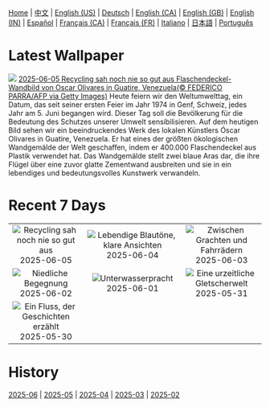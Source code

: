 [Home](../README.md) | [中文](zh-CN.md) | [English (US)](en-US.md) | [Deutsch](de-DE.md) | [English (CA)](en-CA.md) | [English (GB)](en-GB.md) | [English (IN)](en-IN.md) | [Español](es-ES.md) | [Français (CA)](fr-CA.md) | [Français (FR)](fr-FR.md) | [Italiano](it-IT.md) | [日本語](ja-JP.md) | [Português](pt-BR.md)

# Latest Wallpaper
![](https://www.bing.com/th?id=OHR.OlivaresMural_DE-DE8057580667_UHD.jpg)
[2025-06-05 Recycling sah noch nie so gut aus Flaschendeckel-Wandbild von Oscar Olivares in Guatire, Venezuela(© FEDERICO PARRA/AFP via Getty Images)](https://www.bing.com/th?id=OHR.OlivaresMural_DE-DE8057580667_UHD.jpg)
Heute feiern wir den Weltumwelttag, ein Datum, das seit seiner ersten Feier im Jahr 1974 in Genf, Schweiz, jedes Jahr am 5. Juni begangen wird. Dieser Tag soll die Bevölkerung für die Bedeutung des Schutzes unserer Umwelt sensibilisieren. Auf dem heutigen Bild sehen wir ein beeindruckendes Werk des lokalen Künstlers Óscar Olivares in Guatire, Venezuela. Er hat eines der größten ökologischen Wandgemälde der Welt geschaffen, indem er 400.000 Flaschendeckel aus Plastik verwendet hat. Das Wandgemälde stellt zwei blaue Aras dar, die ihre Flügel über eine zuvor glatte Zementwand ausbreiten und sie in ein lebendiges und bedeutungsvolles Kunstwerk verwandeln.

# Recent 7 Days
|  |  |  |
|:---:|:---:|:---:|
| ![](https://www.bing.com/th?id=OHR.OlivaresMural_DE-DE8057580667_400x240.jpg "Recycling sah noch nie so gut aus") 2025-06-05 | ![](https://www.bing.com/th?id=OHR.CalaLuna_DE-DE8318114983_400x240.jpg "Lebendige Blautöne, klare Ansichten") 2025-06-04 | ![](https://www.bing.com/th?id=OHR.BicyclesUtrecht_DE-DE4256517633_400x240.jpg "Zwischen Grachten und Fahrrädern") 2025-06-03 |
| ![](https://www.bing.com/th?id=OHR.ChickAhnepark_DE-DE9261263631_400x240.jpg "Niedliche Begegnung") 2025-06-02 | ![](https://www.bing.com/th?id=OHR.GrandeTerreReef_DE-DE5368451110_400x240.jpg "Unterwasserpracht") 2025-06-01 | ![](https://www.bing.com/th?id=OHR.SwedenReserve_DE-DE3687449792_400x240.jpg "Eine urzeitliche Gletscherwelt") 2025-05-31 |
| ![](https://www.bing.com/th?id=OHR.LittlePigeonRiver_DE-DE2665002576_400x240.jpg "Ein Fluss, der Geschichten erzählt") 2025-05-30 |  |  |

# History
[2025-06](../archives/wallpaper/de-DE/w_2025_06.md) | [2025-05](../archives/wallpaper/de-DE/w_2025_05.md) | [2025-04](../archives/wallpaper/de-DE/w_2025_04.md) | [2025-03](../archives/wallpaper/de-DE/w_2025_03.md) | [2025-02](../archives/wallpaper/de-DE/w_2025_02.md)

